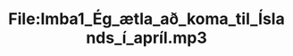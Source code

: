 ---
title: File:Imba1_Ég_ætla_að_koma_til_Íslands_í_apríl.mp3
recording of: Ég ætla að koma til Íslands í apríl.
reading speed: slow
speaker: Imba
license: CC0
---